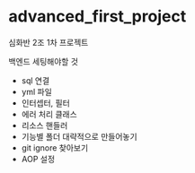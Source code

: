 # advanced_first_project
심화반 2조 1차 프로젝트 

백엔드 세팅해야할 것
- sql 연결
- yml 파일
- 인터셉터, 필터
- 에러 처리 클래스
- 리소스 핸들러
- 기능별 폴더 대략적으로 만들어놓기
- git ignore 찾아보기
- AOP 설정
